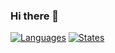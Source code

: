 ### Hi there 👋

<!--
**selmo-lyz/selmo-lyz** is a ✨ _special_ ✨ repository because its `README.md` (this file) appears on your GitHub profile.

Here are some ideas to get you started:

- 🔭 I’m currently working on ...
- 🌱 I’m currently learning ...
- 👯 I’m looking to collaborate on ...
- 🤔 I’m looking for help with ...
- 💬 Ask me about ...
- 📫 How to reach me: ...
- 😄 Pronouns: ...
- ⚡ Fun fact: ...
-->

[![Languages](https://github-readme-stats.vercel.app/api/top-langs/?username=selmo-lyz&theme=vue)](#)
[![States](https://github-readme-stats.vercel.app/api?username=selmo-lyz&theme=vue&show_icons=true&include_all_commits=true)](#)
